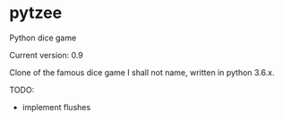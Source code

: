 # pytzee
Python dice game

Current version: 0.9

Clone of the famous dice game I shall not name, written in python 3.6.x.

TODO:
  - implement flushes

